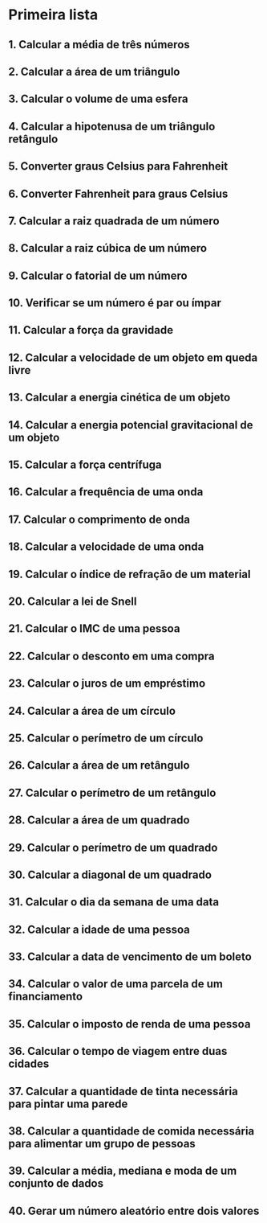 # Primeira lista

## 1. Calcular a média de três números

## 2. Calcular a área de um triângulo

## 3. Calcular o volume de uma esfera

## 4. Calcular a hipotenusa de um triângulo retângulo

## 5. Converter graus Celsius para Fahrenheit

## 6. Converter Fahrenheit para graus Celsius

## 7. Calcular a raiz quadrada de um número

## 8. Calcular a raiz cúbica de um número

## 9. Calcular o fatorial de um número

## 10. Verificar se um número é par ou ímpar

## 11. Calcular a força da gravidade

## 12. Calcular a velocidade de um objeto em queda livre

## 13. Calcular a energia cinética de um objeto

## 14. Calcular a energia potencial gravitacional de um objeto

## 15. Calcular a força centrífuga

## 16. Calcular a frequência de uma onda

## 17. Calcular o comprimento de onda

## 18. Calcular a velocidade de uma onda

## 19. Calcular o índice de refração de um material

## 20. Calcular a lei de Snell

## 21. Calcular o IMC de uma pessoa

## 22. Calcular o desconto em uma compra

## 23. Calcular o juros de um empréstimo

## 24. Calcular a área de um círculo

## 25. Calcular o perímetro de um círculo

## 26. Calcular a área de um retângulo

## 27. Calcular o perímetro de um retângulo

## 28. Calcular a área de um quadrado

## 29. Calcular o perímetro de um quadrado

## 30. Calcular a diagonal de um quadrado

## 31. Calcular o dia da semana de uma data

## 32. Calcular a idade de uma pessoa

## 33. Calcular a data de vencimento de um boleto

## 34. Calcular o valor de uma parcela de um financiamento

## 35. Calcular o imposto de renda de uma pessoa

## 36. Calcular o tempo de viagem entre duas cidades

## 37. Calcular a quantidade de tinta necessária para pintar uma parede

## 38. Calcular a quantidade de comida necessária para alimentar um grupo de pessoas

## 39. Calcular a média, mediana e moda de um conjunto de dados

## 40. Gerar um número aleatório entre dois valores
